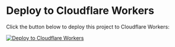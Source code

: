 # Deploy to Cloudflare Workers

Click the button below to deploy this project to Cloudflare Workers:

[![Deploy to Cloudflare Workers](https://camo.githubusercontent.com/67d6db16c9b03d73d907d1b206a768d3f4aef947bdb74ec17b7d5120dbb2c6c4/68747470733a2f2f6465706c6f792e776f726b6572732e636c6f7564666c6172652e636f6d2f627574746f6e)](https://deploy.workers.cloudflare.com/?url=https://github.com/your-username/your-repo-name)
